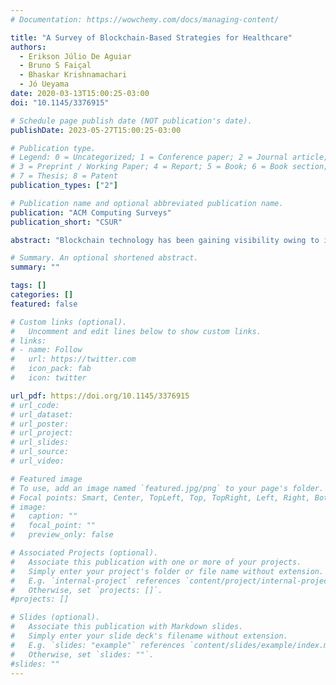 ```yaml
---
# Documentation: https://wowchemy.com/docs/managing-content/

title: "A Survey of Blockchain-Based Strategies for Healthcare"
authors: 
  - Erikson Júlio De Aguiar 
  - Bruno S Faiçal
  - Bhaskar Krishnamachari
  - Jó Ueyama
date: 2020-03-13T15:00:25-03:00
doi: "10.1145/3376915"

# Schedule page publish date (NOT publication's date).
publishDate: 2023-05-27T15:00:25-03:00

# Publication type.
# Legend: 0 = Uncategorized; 1 = Conference paper; 2 = Journal article;
# 3 = Preprint / Working Paper; 4 = Report; 5 = Book; 6 = Book section;
# 7 = Thesis; 8 = Patent
publication_types: ["2"]

# Publication name and optional abbreviated publication name.
publication: "ACM Computing Surveys"
publication_short: "CSUR"

abstract: "Blockchain technology has been gaining visibility owing to its ability to enhance the security, reliability, and robustness of distributed systems. Several areas have benefited from research based on this technology, such as finance, remote sensing, data analysis, and healthcare. Data immutability, privacy, transparency, decentralization, and distributed ledgers are the main features that make blockchain an attractive technology. However, healthcare records that contain confidential patient data make this system very complicated because there is a risk of a privacy breach. This study aims to address research into the applications of the blockchain healthcare area. It sets out by discussing the management of medical information, as well as the sharing of medical records, image sharing, and log management. We also discuss papers that intersect with other areas, such as the Internet of Things, the management of information, tracking of drugs along their supply chain, and aspects of security and privacy. As we are aware that there are other surveys of blockchain in healthcare, we analyze and compare both the positive and negative aspects of their papers. Finally, we seek to examine the concepts of blockchain in the medical area, by assessing their benefits and drawbacks and thus giving guidance to other researchers in the area. Additionally, we summarize the methods used in healthcare per application area and show their pros and cons."

# Summary. An optional shortened abstract.
summary: ""

tags: []
categories: []
featured: false

# Custom links (optional).
#   Uncomment and edit lines below to show custom links.
# links:
# - name: Follow
#   url: https://twitter.com
#   icon_pack: fab
#   icon: twitter

url_pdf: https://doi.org/10.1145/3376915
# url_code:
# url_dataset:
# url_poster:
# url_project:
# url_slides:
# url_source:
# url_video:

# Featured image
# To use, add an image named `featured.jpg/png` to your page's folder. 
# Focal points: Smart, Center, TopLeft, Top, TopRight, Left, Right, BottomLeft, Bottom, BottomRight.
# image:
#   caption: ""
#   focal_point: ""
#   preview_only: false

# Associated Projects (optional).
#   Associate this publication with one or more of your projects.
#   Simply enter your project's folder or file name without extension.
#   E.g. `internal-project` references `content/project/internal-project/index.md`.
#   Otherwise, set `projects: []`.
#projects: []

# Slides (optional).
#   Associate this publication with Markdown slides.
#   Simply enter your slide deck's filename without extension.
#   E.g. `slides: "example"` references `content/slides/example/index.md`.
#   Otherwise, set `slides: ""`.
#slides: ""
---
```

